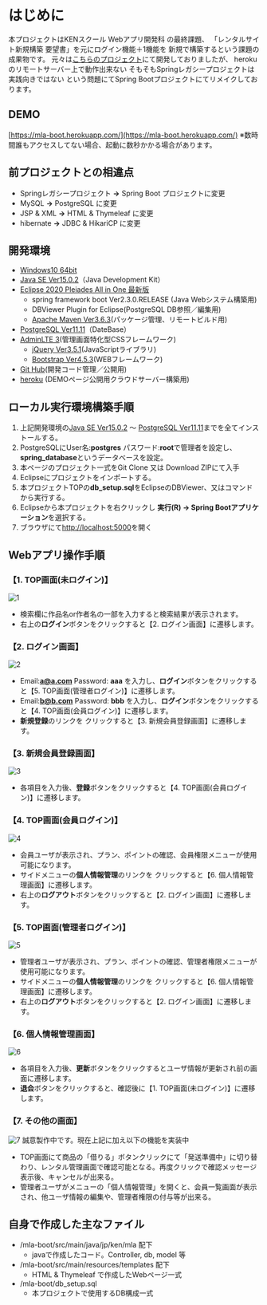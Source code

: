 # はじめに
本プロジェクトはKENスクール Webアプリ開発科 の最終課題、
「レンタルサイト新規構築 要望書」を元にログイン機能＋1機能を
新規で構築するという課題の成果物です。
元々は[こちらのプロジェクト](https://github.com/Ishibashi-Kuramori/mla)にて開発しておりましたが、
herokuのリモートサーバー上で動作出来ない
そもそもSpringレガシープロジェクトは実践向きではない
という問題にてSpring Bootプロジェクトにてリメイクしております。

## DEMO
[https://mla-boot.herokuapp.com/](https://mla-boot.herokuapp.com/)
※数時間誰もアクセスしてない場合、起動に数秒かかる場合があります。

## 前プロジェクトとの相違点
* Springレガシープロジェクト **→** Spring Boot プロジェクトに変更
* MySQL **→** PostgreSQL に変更
* JSP & XML **→** HTML & Thymeleaf に変更
* hibernate **→** JDBC & HikariCP に変更

## 開発環境
* [Windows10 64bit](https://www.microsoft.com/ja-jp/store/b/windows)
* [Java SE Ver15.0.2](https://www.oracle.com/java/technologies/javase-downloads.html)（Java Development Kit）
* [Eclipse 2020 Pleiades All in One 最新版](https://mergedoc.osdn.jp/) 
	* spring framework boot Ver2.3.0.RELEASE (Java Webシステム構築用)
	* DBViewer Plugin for Eclipse(PostgreSQL DB参照／編集用)
	* [Apache Maven Ver3.6.3](https://maven.apache.org/download.cgi)(パッケージ管理、リモートビルド用)
* [PostgreSQL Ver11.11](https://dev.mysql.com/)（DateBase）
* [AdminLTE 3](https://adminlte.io/themes/v3/)(管理画面特化型CSSフレームワーク)
	* [jQuery Ver3.5.1](https://jquery.com/)(JavaScriptライブラリ)
	* [Bootstrap Ver4.5.3](https://getbootstrap.com/)(WEBフレームワーク)
* [Git Hub](https://github.com/)(開発コード管理／公開用)
* [heroku](https://jp.heroku.com/) (DEMOページ公開用クラウドサーバー構築用) 

## ローカル実行環境構築手順
1. 上記開発環境の[Java SE Ver15.0.2](https://www.oracle.com/java/technologies/javase-downloads.html) 〜 [PostgreSQL Ver11.11](https://dev.mysql.com/)までを全てインストールする。
2. PostgreSQLにUser名:**postgres** パスワード:**root**で管理者を設定し、**spring_database**というデータベースを設定。
3. 本ページのプロジェクト一式をGit Clone 又は Download ZIPにて入手
4. Eclipseにプロジェクトをインポートする。
5. 本プロジェクトTOPの**db_setup.sql**をEclipseのDBViewer、又はコマンドから実行する。
6. Eclipseから本プロジェクトを右クリックし
  **実行(R) → Spring Bootアプリケーション**を選択する。
8. ブラウザにて[http://localhost:5000](http://localhost:5000)を開く

## Webアプリ操作手順
### 【1. TOP画面(未ログイン)】
![1](https://user-images.githubusercontent.com/78581467/107622705-8f9b9180-6c9b-11eb-8cce-7bd58ed67881.png)
* 検索欄に作品名or作者名の一部を入力すると検索結果が表示されます。
* 右上の**ログイン**ボタンをクリックすると【2. ログイン画面】に遷移します。

### 【2. ログイン画面】
![2](https://user-images.githubusercontent.com/78581467/107622708-90342800-6c9b-11eb-88d5-40cf3119b54a.png)
* Email:**a@a.com** Password: **aaa** を入力し、**ログイン**ボタンをクリックすると【5. TOP画面(管理者ログイン)】に遷移します。
* Email:**b@b.com** Password: **bbb** を入力し、**ログイン**ボタンをクリックすると【4. TOP画面(会員ログイン)】に遷移します。
* **新規登録**のリンクを クリックすると【3. 新規会員登録画面】に遷移します。

### 【3. 新規会員登録画面】
![3](https://user-images.githubusercontent.com/78581467/107622709-90ccbe80-6c9b-11eb-8851-4222d2bf17ea.png)
* 各項目を入力後、**登録**ボタンをクリックすると【4. TOP画面(会員ログイン)】に遷移します。

### 【4. TOP画面(会員ログイン)】
![4](https://user-images.githubusercontent.com/78581467/107622712-91655500-6c9b-11eb-93d0-d4e658f9b61f.png)
* 会員ユーザが表示され、プラン、ポイントの確認、会員権限メニューが使用可能になります。
* サイドメニューの**個人情報管理**のリンクを クリックすると【6. 個人情報管理画面】に遷移します。
* 右上の**ログアウト**ボタンをクリックすると【2. ログイン画面】に遷移します。

### 【5. TOP画面(管理者ログイン)】
![5](https://user-images.githubusercontent.com/78581467/107622713-91655500-6c9b-11eb-9617-ab96c6dfb01a.png)
* 管理者ユーザが表示され、プラン、ポイントの確認、管理者権限メニューが使用可能になります。
* サイドメニューの**個人情報管理**のリンクを クリックすると【6. 個人情報管理画面】に遷移します。
* 右上の**ログアウト**ボタンをクリックすると【2. ログイン画面】に遷移します。

### 【6. 個人情報管理画面】
![6](https://user-images.githubusercontent.com/78581467/107622716-91fdeb80-6c9b-11eb-92ab-caa7ee68b452.png)
* 各項目を入力後、**更新**ボタンをクリックするとユーザ情報が更新され前の画面に遷移します。
* **退会**ボタンをクリックすると、確認後に【1. TOP画面(未ログイン)】に遷移します。

### 【7. その他の画面】
![7](https://user-images.githubusercontent.com/78581467/107622721-92968200-6c9b-11eb-8dbb-b55ea2745b33.png)
誠意製作中です。現在上記に加え以下の機能を実装中
* TOP画面にて商品の「借りる」ボタンクリックにて「発送準備中」に切り替わり、レンタル管理画面で確認可能となる。再度クリックで確認メッセージ表示後、キャンセルが出来る。
* 管理者ユーザがメニューの「個人情報管理」を開くと、会員一覧画面が表示され、他ユーザ情報の編集や、管理者権限の付与等が出来る。

## 自身で作成した主なファイル
* /mla-boot/src/main/java/jp/ken/mla 配下
	* javaで作成したコード。Controller, db, model 等
* /mla-boot/src/main/resources/templates 配下
	* HTML & Thymeleaf で作成したWebページ一式 
* /mla-boot/db_setup.sql
	* 本プロジェクトで使用するDB構成一式
